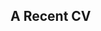 ## A Recent CV
<!DOCTYPE HTML PUBLIC "-//W3C//DTD HTML 4.0 Transitional//EN">
<html>
<head>
</head>
<frameset cols="150,*">
<frame name="pageindex" src="username.github.io/cv/pg_index.htm"/>
<frame name="contents" src="username.github.io/cv/pg_0001.htm"/>
</frameset>
<noframes>
<body>
<p>This page uses frames, but your browser doesn't support them.</p>
</body>
</noframes>
</html>
